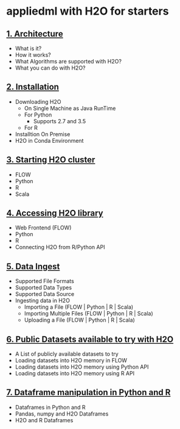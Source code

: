 # appliedml with H2O for starters #

## [1. Architecture](https://github.com/Avkash/appliedml/blob/master/starter/h2o/h2o_arch.md) ##
 - What is it?
 - How it works?
 - What Algorithms are supported with H2O?
 - What you can do with H2O? 
 
## [2. Installation](https://github.com/Avkash/appliedml/blob/master/starter/h2o/h2o_install.md) ##
 - Downloading H2O
   - On Single Machine as Java RunTime
   - For Python
     - Supports 2.7 and 3.5
   - For R
 - Installtion On Premise
 - H2O in Conda Environment

## [3. Starting H2O cluster](https://github.com/Avkash/appliedml/blob/master/starter/h2o/h2o_start.md) ##
 - FLOW
 - Python
 - R
 - Scala


## [4. Accessing H2O library](https://github.com/Avkash/appliedml/blob/master/starter/h2o/h2o_access.md) ##
 - Web Frontend (FLOW)
 - Python
 - R
 - Connecting H2O from R/Python API
   
## [5. Data Ingest](https://github.com/Avkash/appliedml/blob/master/starter/h2o/h2o_data_ingest.md) ##
 - Supported File Formats
 - Supported Data Types
 - Supported Data Source
 - Ingesting data in H2O
   - Importing a File (FLOW | Python | R | Scala)
   - Importing Multiple Files (FLOW | Python | R | Scala)
   - Uploading a File (FLOW | Python | R | Scala)

## [6. Public Datasets available to try with H2O](https://github.com/Avkash/appliedml/blob/master/starter/h2o/datasets_get.md) ##
 - A List of publicly available datasets to try
 - Loading datasets into H2O memory in FLOW
 - Loading datasets into H2O memory using Python API
 - Loading datasets into H2O memory using R API
 
 ## [7. Dataframe manipulation in Python and R](https://github.com/Avkash/appliedml/blob/master/starter/h2o/h2o_frame_man.md) ##
 - Dataframes in Python and R
 - Pandas, numpy and H2O Dataframes
 - H2O and R Dataframes
 
 
 
